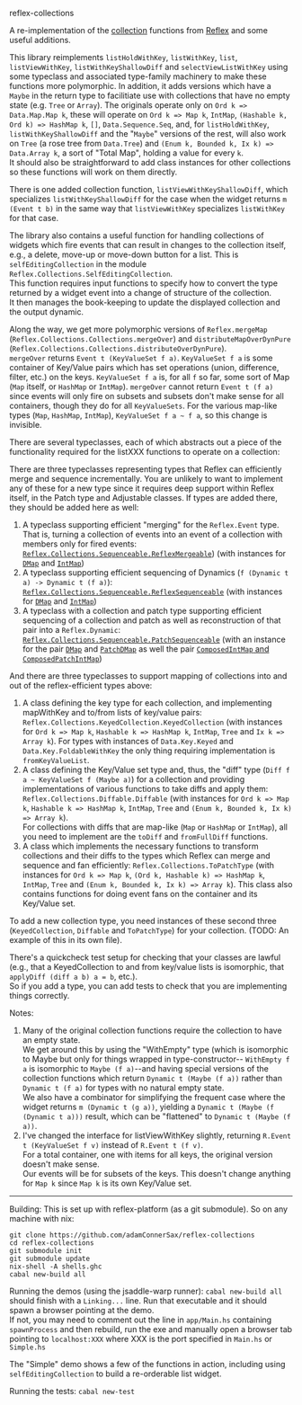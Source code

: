 reflex-collections

A re-implementation of the [collection](https://github.com/reflex-frp/reflex/blob/develop/src/Reflex/Collection.hs) 
functions from [Reflex](https://github.com/reflex-frp/reflex) and some useful additions.

This library reimplements `listHoldWithKey`, `listWithKey`, `list`, `listViewWithKey`, `listWithKeyShallowDiff` and `selectViewListWithKey` 
using some typeclass and associated type-family machinery to make these functions
more polymorphic. In addition, it adds versions which have a `Maybe` in the return type to facilitiate use 
with collections that have no empty state (e.g. `Tree` or `Array`). The originals operate only on `Ord k => Data.Map.Map k`, 
these will operate on `Ord k => Map k`, `IntMap`, `(Hashable k, Ord k) => HashMap k`, `[]`, `Data.Sequence.Seq`, and, 
for `listHoldWithKey`, `listWithKeyShallowDiff` and the "`Maybe`" versions of the rest, will also 
work on `Tree` (a rose tree from `Data.Tree`) and `(Enum k, Bounded k, Ix k) => Data.Array k`, 
a sort of "Total Map", holding a value for every `k`.  
It should also be straightforward to add class instances for other collections so these functions will work on them directly.

There is one added collection function, `listViewWithKeyShallowDiff`, which specializes `listWithKeyShallowDiff` for the case when the widget returns `m (Event t b)` 
in the same way that `listViewWithKey` specializes `listWithKey` for that case.

The library also contains a useful function for handling collections of widgets which fire events that can result in changes to the collection itself, 
e.g., a delete, move-up or move-down button for a list.  This is `selfEditingCollection` in the module `Reflex.Collections.SelfEditingCollection`.  
This function requires input functions to specify how to convert the type returned by a widget event into a change of structure of the collection.  
It then manages the book-keeping to update the displayed collection and the output dynamic.   

Along the way, we get more polymorphic versions of `Reflex.mergeMap` (`Reflex.Collections.Collections.mergeOver`) and 
`distributeMapOverDynPure` (`Reflex.Collections.Collections.distributeOverDynPure`).  
`mergeOver` returns `Event t (KeyValueSet f a)`. 
`KeyValueSet f a` is some container of Key/Value pairs which has set operations (union, difference, filter, etc.) on the keys. 
`KeyValueSet f a` is, for all `f` so far, some sort of Map (`Map` itself, or `HashMap` or `IntMap`). 
`mergeOver` cannot return `Event t (f a)` since events will only fire on subsets and subsets don't make sense for all containers, 
though they do for all `KeyValueSets`. 
For the various map-like types (`Map`, `HashMap`, `IntMap`), `KeyValueSet f a ~ f a`, so this change is invisible.

There are several typeclasses, each of which abstracts out a piece of the functionality required for the listXXX functions to operate on a collection:

There are three typeclasses representing types that Reflex can efficiently merge and sequence incrementally.  You are unlikely to want to implement any of these for a new type since it requires deep support within Reflex itself, in the Patch type and Adjustable classes.  If types are added there, they should be added here as well:
1. A typeclass supporting efficient "merging" for the `Reflex.Event` type. 
That is, turning a collection of events into an event of a collection with members only for fired events: 
[`Reflex.Collections.Sequenceable.ReflexMergeable`](src/Reflex/Collections/ReflexSequenceable.hs)) 
(with instances for [`DMap`](https://hackage.haskell.org/package/dependent-map-0.2.4.0) 
and [`IntMap`](https://hackage.haskell.org/package/containers-0.6.0.1))
2. A typeclass supporting efficient sequencing of Dynamics (`f (Dynamic t a) -> Dynamic t (f a)`): 
[`Reflex.Collections.Sequenceable.ReflexSequenceable`](./src/Reflex/Collections/ReflexSequenceable.hs) 
(with instances for [`DMap`](https://hackage.haskell.org/package/dependent-map-0.2.4.0) 
and [`IntMap`](https://hackage.haskell.org/package/containers-0.6.0.1))
3. A typeclass with a collection and patch type supporting efficient sequencing of a collection 
and patch as well as reconstruction of that pair into a `Reflex.Dynamic`: 
[`Reflex.Collections.Sequenceable.PatchSequenceable`](src/Reflex/Collections/ReflexSequenceable.hs) 
(with an instance for the pair [`DMap`](https://hackage.haskell.org/package/dependent-map-0.2.4.0) 
and [`PatchDMap`](https://github.com/reflex-frp/reflex/blob/develop/src/Reflex/Patch/DMap.hs) 
as well the pair [`ComposedIntMap` and `ComposedPatchIntMap`](src/Reflex/Collections/ComposedIntMap.hs))

And there are three typeclasses to support mapping of collections into and out of the reflex-efficient types above:
1. A class defining the key type for each collection, and implementing mapWithKey and to/from lists of key/value pairs: 
`Reflex.Collections.KeyedCollection.KeyedCollection` (with instances for `Ord k => Map k`, `Hashable k => HashMap k`, `IntMap`, `Tree` and `Ix k => Array k`). 
For types with instances of `Data.Key.Keyed` and `Data.Key.FoldableWithKey` the only thing requiring implementation is `fromKeyValueList`.
2. A class defining the Key/Value set type and, thus, the  "diff" type (`Diff f a ~ KeyValueSet f (Maybe a)`) 
for a collection and providing implementations of various functions to take diffs and apply them: 
`Reflex.Collections.Diffable.Diffable` (with instances for `Ord k => Map k`, `Hashable k => HashMap k`, `IntMap`, `Tree` and `(Enum k, Bounded k, Ix k) => Array k`).  
For collections with diffs that are map-like (`Map` or `HashMap` or `IntMap`), all you need to implement are the `toDiff` and `fromFullDiff` functions.
3. A class which implements the necessary functions to transform collections and their diffs to the types which Reflex can merge and sequence and fan efficiently: 
`Reflex.Collections.ToPatchType` (with instances for `Ord k => Map k`, `(Ord k, Hashable k) => HashMap k`, `IntMap`, `Tree` 
and `(Enum k, Bounded k, Ix k) => Array k`).  This class also contains functions for doing event fans on the container and its Key/Value set.

To add a new collection type, you need instances of these second three (`KeyedCollection`, `Diffable` and `ToPatchType`) for your collection. 
(TODO: An example of this in its own file).

There's a quickcheck test setup for checking that your classes are lawful 
(e.g., that a KeyedCollection to and from key/value lists is isomorphic, that `applyDiff (diff a b) a = b`, etc.).  
So if you add a type, you can add tests to check that you are implementing things correctly.  

Notes:
1.  Many of the original collection functions require the collection to have an empty state.  
We get around this by using the "WithEmpty" type 
(which is isomorphic to Maybe but only for things wrapped in type-constructor-- `WithEmpty f a` is isomorphic to `Maybe (f a)`--and 
having special versions of the collection functions which return `Dynamic t (Maybe (f a))` 
rather than `Dynamic t (f a)` for types with no natural empty state.  
We also have a combinator for simplifying the frequent case where the widget returns `m (Dynamic t (g a))`, 
yielding a `Dynamic t (Maybe (f (Dynamic t a)))` result, which can be "flattened" to `Dynamic t (Maybe (f a))`. 
2. I've changed the interface for listViewWithKey slightly, returning `R.Event t (KeyValueSet f v)` instead of `R.Event t (f v)`.  
For a total container, one with items for all keys, the original version doesn't make sense.  
Our events will be for subsets of the keys. This doesn't change anything for `Map k` since `Map k` is its own Key/Value set.
----

Building:
This is set up with reflex-platform (as a git submodule). So on any machine with nix:
```
git clone https://github.com/adamConnerSax/reflex-collections
cd reflex-collections
git submodule init
git submodule update
nix-shell -A shells.ghc
cabal new-build all
```

Running the demos (using the jsaddle-warp runner):
`cabal new-build all` should finish with a `Linking...` line.  Run that executable and it should spawn a browser pointing at the demo.  
If not, you may need to comment out the line in
`app/Main.hs` containing `spawnProcess` and then rebuild, run the exe and manually open a browser tab pointing to `localhost:XXX` where XXX is the port specified in `Main.hs` or `Simple.hs`

The "Simple" demo shows a few of the functions in action, including using `selfEditingCollection` to build a re-orderable list widget.

Running the tests:
`cabal new-test`



